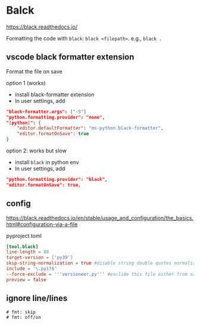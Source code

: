# Balck

https://black.readthedocs.io/

Formatting the code with `black`: `black <filepath>`. e.g., `black .`

## vscode black formatter extension
Format the file on save

option 1 (works)
- install black-formatter extension
- In user settings, add
```json
"black-formatter.args": ["-S"]
"python.formatting.provider": "none",
"[python]": {
    "editor.defaultFormatter": "ms-python.black-formatter",
    "editor.formatOnSave": true
}
```

option 2: works but slow
- install `black` in python env
- In user settings, add
```json
"python.formatting.provider": "black",
"editor.formatOnSave": true,
```

## config
https://black.readthedocs.io/en/stable/usage_and_configuration/the_basics.html#configuration-via-a-file

pyproject.toml
```toml
[tool.black]
line-length = 88
target-version = ['py39']
skip-string-normalization = true #disable string double quotes normalization
include = '\.pyi?$'
--force-exclude = '''versioneer.py''' #exclide this file either from saving or cli
preview = false
```

## ignore line/lines
```
# fmt: skip
# fmt: off/on
```
